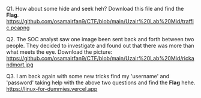 
Q1. How about some hide and seek heh? Download this file and find the **Flag**.
https://github.com/osamairfan9/CTF/blob/main/Uzair%20Lab%20Mid/traffic.pcapng

Q2. The SOC analyst saw one image been sent back and forth between two people. They decided to investigate and found out that there was more than what meets the eye. 
Download the picture: https://github.com/osamairfan9/CTF/blob/main/Uzair%20Lab%20Mid/rickandmort.jpg

Q3. I am back again with some new tricks find my 'username' and 'password' taking help with the above two questions and find the **Flag** hehe.
https://linux-for-dummies.vercel.app
